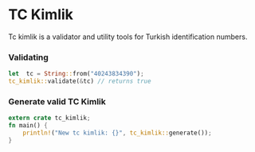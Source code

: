 # TC Kimlik

Tc kimlik is a validator and utility tools for Turkish identification numbers.

### Validating

```rust
let  tc = String::from("40243834390");
tc_kimlik::validate(&tc) // returns true
```

### Generate valid TC Kimlik

```rust
extern crate tc_kimlik;
fn main() {
    println!("New tc kimlik: {}", tc_kimlik::generate());
}
```


